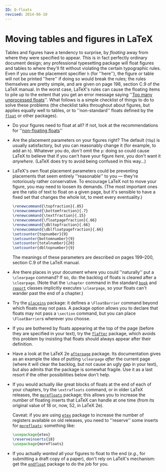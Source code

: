 ```yaml
---
ID: Q-floats
revised: 2014-06-10
---
```

# Moving tables and figures in LaTeX

Tables and figures have a tendency to surprise, by _floating_
away from where they were specified to appear.  This is in fact
perfectly ordinary document design; any professional typesetting
package will float figures and tables to where they'll fit without
violating the certain typographic rules.  Even if you use the
placement specifier&nbsp;`h` (for ''here''), the figure or table
will not be 
printed ''here'' if doing so would break the rules; the rules themselves
are pretty simple, and are given on page&nbsp;198, section&nbsp;C.9 of the
LaTeX manual.  In the worst case, LaTeX's rules can cause the
floating items to pile up to the extent that you get an error message
saying ''[Too many unprocessed floats](./FAQ-tmupfl.html)''.
What follows is a simple checklist of things to do to solve these
problems (the checklist talks throughout about figures, but applies
equally well to tables, or to ''non-standard'' floats defined by the
[`float`](https://ctan.org/pkg/float) or other packages).
  

-  Do your figures need to float at all?  If not, look at the
    recommendations for ''[non-floating floats](./FAQ-figurehere.html)''
-  Are the placement parameters on your figures right?  The
    default (`tbp`) is usually satisfactory, but you can
    reasonably change it (for example, to add an `h`).
    Whatever you do, _don't_ 
    omit the `p`: doing so could cause LaTeX to believe that if you
    can't have your figure _here_, you don't want it
    _anywhere_.  (LaTeX does try to avoid being confused in
    this way&hellip;)
-  LaTeX's own float placement parameters could be preventing
    placements that seem entirely ''reasonable'' to you&nbsp;&mdash; they're
    notoriously rather conservative.  To encourage LaTeX not to move
    your figure, you may need to loosen its demands.  (The most important
    ones are the ratio of text to float on a given page, but it's
    sensible to have a fixed set that changes the whole lot, to meet
    every eventuality.)
    ```latex
    \renewcommand{\topfraction}{.85}
    \renewcommand{\bottomfraction}{.7}
    \renewcommand{\textfraction}{.15}
    \renewcommand{\floatpagefraction}{.66}
    \renewcommand{\dbltopfraction}{.66}
    \renewcommand{\dblfloatpagefraction}{.66}
    \setcounter{topnumber}{9}
    \setcounter{bottomnumber}{9}
    \setcounter{totalnumber}{20}
    \setcounter{dbltopnumber}{9}
    ```
    The meanings of these
    parameters are described on pages&nbsp;199&ndash;200, section&nbsp;C.9 of the
    LaTeX manual.
-  Are there places in your document where you could ''naturally''
    put a `\clearpage` command?  If so, do: the backlog of floats is
    cleared after a `\clearpage`.  (Note that the `\chapter`
    command in the standard [`book`](https://ctan.org/pkg/book) and [`report`](https://ctan.org/pkg/report) classes
    implicitly executes `\clearpage`, so your floats can't wander past
    the end of a chapter.)
-  Try the [`placeins`](https://ctan.org/pkg/placeins) package: it defines a
    `\FloatBarrier` command beyond which floats may not pass.  A
    package option allows you to declare that floats may not pass a
    `\section` command, but you can place `\FloatBarrier`s wherever
    you choose.
-  If you are bothered by floats appearing at the top of the page
    (before they are specified in your text), try the [`flafter`](https://ctan.org/pkg/flafter)
    package, which avoids this problem by insisting that floats should
    always appear after their definition.
-  Have a look at the LaTeX 2e [`afterpage`](https://ctan.org/pkg/afterpage) package.
    Its documentation gives as an example the idea
    of putting `\clearpage` _after_ the current page (where it
    will clear the backlog, but not cause an ugly gap in your text), but
    also admits that the package is somewhat fragile.  Use it as a last
    resort if the other possibilities below don't help.
-  If you would actually _like_ great blocks of floats at the
    end of each of your chapters, try the `\extrafloats` command,
    or in older LaTeX releases, the [`morefloats`](https://ctan.org/pkg/morefloats) package;
    this allows you to increase the number of floating inserts that LaTeX
    can handle at one time (from its original value of 18 or, now, 52, in
    LaTeX 2e).
  

    Caveat: if you are using [`etex`](https://ctan.org/pkg/etex) package to increase the number of
    registers available on old releases, you need to ''reserve'' some inserts for
    [`morefloats`](https://ctan.org/pkg/morefloats): something like:
    ```latex
    \usepackage{etex}
    \reserveinserts{18}
    \usepackage{morefloats}
    ```
-  If you actually _wanted_ all your figures to float to the
    end (_e.g_., for submitting a draft copy of a paper), don't
    rely on LaTeX's mechanism: get the [`endfloat`](https://ctan.org/pkg/endfloat) package to do
    the job for you.

